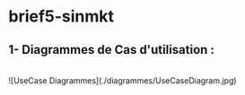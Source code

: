 # brief5-sinmkt

##  1- Diagrammes de Cas d'utilisation :
<br>
![UseCase Diagrammes](./diagrammes/UseCaseDiagram.jpg)
